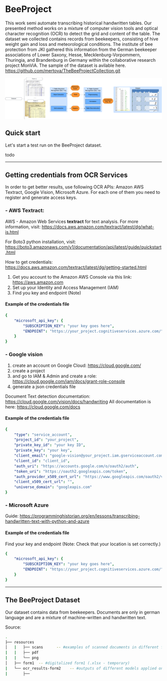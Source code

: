 # BeeProject

This work semi automate transcribing historical handwritten tables. Our presented method works on a mixture 
of computer vision tools and optical character recognition (OCR) to detect the grid and content of the table. 
The dataset we collected contains records from beekeepers, consisting of hive weight gain and loss 
and meteorological conditions. The institute of bee protection from JKI  gathered this information from 
the German beekeeper associations of Lower Saxony, Hesse, Mecklenburg-Vorpommern, Thuringia, and Brandenburg 
in Germany within the collaborative research project MonViA. The sample of the dataset is avilable here. https://github.com/mertova/TheBeeProjectCollection.git


![The Workflow Scheme](./resources/readmeImgs/workflow.png "Workflow Scheme")

## Quick start

Let's start a test run on the BeeProject dataset. 

todo 

--------------------------------------------
## Getting credentials from OCR Services

In order to get better results, use following OCR APIs: Amazon AWS Textract, Google Vision, Microsoft Azure. 
For each one of them you need to register and generate access keys.


### - AWS Textract:
AWS - Amazon Web Services 
**textract** for text analysis. For more information, visit: https://docs.aws.amazon.com/textract/latest/dg/what-is.html

For Boto3 python installation, visit: https://boto3.amazonaws.com/v1/documentation/api/latest/guide/quickstart.html

How to get credentials:
https://docs.aws.amazon.com/textract/latest/dg/getting-started.html
1. Get you account to the Amazon AWS Console via this link: https://aws.amazon.com
2. Set up your Identity and Access Management (IAM)
3. Find you key and endpoint (Note)


#### Example of the credentials file
```yaml
{
    "microsoft_api_key": {
        "SUBSCRIPTION_KEY": "your key goes here",
        "ENDPOINT": "https://your_project.cognitiveservices.azure.com/"
    }
}
```

### - Google vision 
1. create an account on Google Cloud: https://cloud.google.com/
2. create a project
3. and go to IAM & Admin and create a role: https://cloud.google.com/iam/docs/grant-role-console
4. generate a json credentials file

Document Text detection documentation: https://cloud.google.com/vision/docs/handwriting
All documentation is here: https://cloud.google.com/docs

#### Example of the credentials file
```yaml
{
    "type": "service_account",
    "project_id": "your_project",
    "private_key_id": "your key ID",
    "private_key": "your key",
    "client_email": "google-vision@your_project.iam.gserviceaccount.com",
    "client_id": "client_id",
    "auth_uri": "https://accounts.google.com/o/oauth2/auth",
    "token_uri": "https://oauth2.googleapis.com/token",
    "auth_provider_x509_cert_url": "https://www.googleapis.com/oauth2/v1/certs",
    "client_x509_cert_url": "",
    "universe_domain": "googleapis.com"
}
```
### - Microsoft Azure
Guide:
https://programminghistorian.org/en/lessons/transcribing-handwritten-text-with-python-and-azure

#### Example of the credentials file

Find your key and endpoint (Note: Check that your location is set correctly.)
```yaml
{
    "microsoft_api_key": {
        "SUBSCRIPTION_KEY": "your key goes here",
        "ENDPOINT": "https://your_project.cognitiveservices.azure.com/"
    }
}
```

-----------------------------------
## The BeeProject Dataset
Our dataset contains data from beekeepers. Documents are only in german language and are a mixture of machine-written 
and handwritten text.

Source: 
```bash
.
├── resources
│   |   ├── scans      -- #examples of scanned documents in different formats
|   |   ├── pdf
|   |   └── png
│   ├── form1  -- #digitalized form1 (.xlsx - temporary)
|   └── ocr_results-form2    -- #outputs of different models applied on our scan examples
|       ├── 
```

